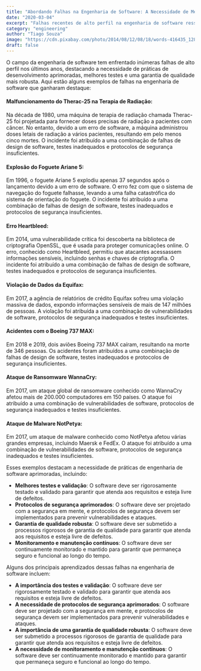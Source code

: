 ```yaml
---
title: "Abordando Falhas na Engenharia de Software: A Necessidade de Melhores Práticas e Garantia de Qualidade"
date: "2020-03-04"
excerpt: "Falhas recentes de alto perfil na engenharia de software ressaltam a necessidade urgente de práticas de desenvolvimento aprimoradas, testes melhorados e medidas de garantia de qualidade mais robustas."
category: "engineering"
author: "Tiago Souza"
image: "https://cdn.pixabay.com/photo/2014/08/12/08/18/words-416435_1280.jpg"
draft: false
---
```


O campo da engenharia de software tem enfrentado inúmeras falhas de alto perfil nos últimos anos, destacando a necessidade de práticas de desenvolvimento aprimoradas, melhores testes e uma garantia de qualidade mais robusta. Aqui estão alguns exemplos de falhas na engenharia de software que ganharam destaque:

#### Malfuncionamento do Therac-25 na Terapia de Radiação:
Na década de 1980, uma máquina de terapia de radiação chamada Therac-25 foi projetada para fornecer doses precisas de radiação a pacientes com câncer. No entanto, devido a um erro de software, a máquina administrou doses letais de radiação a vários pacientes, resultando em pelo menos cinco mortes. O incidente foi atribuído a uma combinação de falhas de design de software, testes inadequados e protocolos de segurança insuficientes.

#### Explosão do Foguete Ariane 5:
Em 1996, o foguete Ariane 5 explodiu apenas 37 segundos após o lançamento devido a um erro de software. O erro fez com que o sistema de navegação do foguete falhasse, levando a uma falha catastrófica do sistema de orientação do foguete. O incidente foi atribuído a uma combinação de falhas de design de software, testes inadequados e protocolos de segurança insuficientes.

#### Erro Heartbleed:
Em 2014, uma vulnerabilidade crítica foi descoberta na biblioteca de criptografia OpenSSL, que é usada para proteger comunicações online. O erro, conhecido como Heartbleed, permitiu que atacantes acessassem informações sensíveis, incluindo senhas e chaves de criptografia. O incidente foi atribuído a uma combinação de falhas de design de software, testes inadequados e protocolos de segurança insuficientes.

#### Violação de Dados da Equifax:
Em 2017, a agência de relatórios de crédito Equifax sofreu uma violação massiva de dados, expondo informações sensíveis de mais de 147 milhões de pessoas. A violação foi atribuída a uma combinação de vulnerabilidades de software, protocolos de segurança inadequados e testes insuficientes.

#### Acidentes com o Boeing 737 MAX:
Em 2018 e 2019, dois aviões Boeing 737 MAX caíram, resultando na morte de 346 pessoas. Os acidentes foram atribuídos a uma combinação de falhas de design de software, testes inadequados e protocolos de segurança insuficientes.

#### Ataque de Ransomware WannaCry:
Em 2017, um ataque global de ransomware conhecido como WannaCry afetou mais de 200.000 computadores em 150 países. O ataque foi atribuído a uma combinação de vulnerabilidades de software, protocolos de segurança inadequados e testes insuficientes.

#### Ataque de Malware NotPetya:
Em 2017, um ataque de malware conhecido como NotPetya afetou várias grandes empresas, incluindo Maersk e FedEx. O ataque foi atribuído a uma combinação de vulnerabilidades de software, protocolos de segurança inadequados e testes insuficientes.

Esses exemplos destacam a necessidade de práticas de engenharia de software aprimoradas, incluindo:

* **Melhores testes e validação**: O software deve ser rigorosamente testado e validado para garantir que atenda aos requisitos e esteja livre de defeitos.
* **Protocolos de segurança aprimorados**: O software deve ser projetado com a segurança em mente, e protocolos de segurança devem ser implementados para prevenir vulnerabilidades e ataques.
* **Garantia de qualidade robusta**: O software deve ser submetido a processos rigorosos de garantia de qualidade para garantir que atenda aos requisitos e esteja livre de defeitos.
* **Monitoramento e manutenção contínuos**: O software deve ser continuamente monitorado e mantido para garantir que permaneça seguro e funcional ao longo do tempo.

Alguns dos principais aprendizados dessas falhas na engenharia de software incluem:

* **A importância dos testes e validação**: O software deve ser rigorosamente testado e validado para garantir que atenda aos requisitos e esteja livre de defeitos.
* **A necessidade de protocolos de segurança aprimorados**: O software deve ser projetado com a segurança em mente, e protocolos de segurança devem ser implementados para prevenir vulnerabilidades e ataques.
* **A importância de uma garantia de qualidade robusta**: O software deve ser submetido a processos rigorosos de garantia de qualidade para garantir que atenda aos requisitos e esteja livre de defeitos.
* **A necessidade de monitoramento e manutenção contínuos**: O software deve ser continuamente monitorado e mantido para garantir que permaneça seguro e funcional ao longo do tempo.